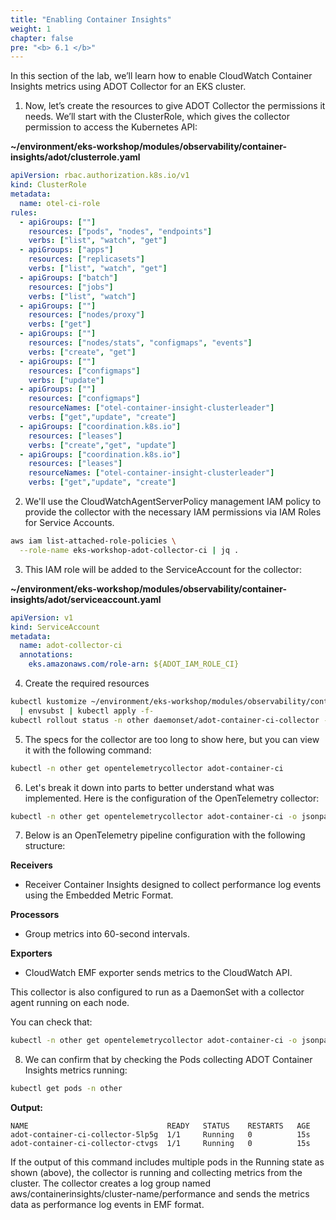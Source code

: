```yaml
---
title: "Enabling Container Insights"
weight: 1
chapter: false
pre: "<b> 6.1 </b>"
---
```


In this section of the lab, we’ll learn how to enable CloudWatch Container Insights metrics using ADOT Collector for an EKS cluster.

1. Now, let’s create the resources to give ADOT Collector the permissions it needs. We’ll start with the ClusterRole, which gives the collector permission to access the Kubernetes API:

**~/environment/eks-workshop/modules/observability/container-insights/adot/clusterrole.yaml**

```yaml
apiVersion: rbac.authorization.k8s.io/v1
kind: ClusterRole
metadata:
  name: otel-ci-role
rules:
  - apiGroups: [""]
    resources: ["pods", "nodes", "endpoints"]
    verbs: ["list", "watch", "get"]
  - apiGroups: ["apps"]
    resources: ["replicasets"]
    verbs: ["list", "watch", "get"]
  - apiGroups: ["batch"]
    resources: ["jobs"]
    verbs: ["list", "watch"]
  - apiGroups: [""]
    resources: ["nodes/proxy"]
    verbs: ["get"]
  - apiGroups: [""]
    resources: ["nodes/stats", "configmaps", "events"]
    verbs: ["create", "get"]
  - apiGroups: [""]
    resources: ["configmaps"]
    verbs: ["update"]
  - apiGroups: [""]
    resources: ["configmaps"]
    resourceNames: ["otel-container-insight-clusterleader"]
    verbs: ["get","update", "create"]
  - apiGroups: ["coordination.k8s.io"]
    resources: ["leases"]
    verbs: ["create","get", "update"]
  - apiGroups: ["coordination.k8s.io"]
    resources: ["leases"]
    resourceNames: ["otel-container-insight-clusterleader"]
    verbs: ["get","update", "create"]
```

2. We'll use the CloudWatchAgentServerPolicy management IAM policy to provide the collector with the necessary IAM permissions via IAM Roles for Service Accounts.

```bash
aws iam list-attached-role-policies \
  --role-name eks-workshop-adot-collector-ci | jq .
```

3. This IAM role will be added to the ServiceAccount for the collector:

**~/environment/eks-workshop/modules/observability/container-insights/adot/serviceaccount.yaml**

``` yaml
apiVersion: v1
kind: ServiceAccount
metadata:
  name: adot-collector-ci
  annotations:
    eks.amazonaws.com/role-arn: ${ADOT_IAM_ROLE_CI}
```

4. Create the required resources

```bash
kubectl kustomize ~/environment/eks-workshop/modules/observability/container-insights/adot \
  | envsubst | kubectl apply -f-
kubectl rollout status -n other daemonset/adot-container-ci-collector --timeout=120s
```

5. The specs for the collector are too long to show here, but you can view it with the following command:

```bash
kubectl -n other get opentelemetrycollector adot-container-ci
```

6. Let's break it down into parts to better understand what was implemented. Here is the configuration of the OpenTelemetry collector:

```bash
kubectl -n other get opentelemetrycollector adot-container-ci -o jsonpath='{.spec.config}'
```

7. Below is an OpenTelemetry pipeline configuration with the following structure:

**Receivers**

- Receiver Container Insights designed to collect performance log events using the Embedded Metric Format.

**Processors**

- Group metrics into 60-second intervals.

**Exporters**

- CloudWatch EMF exporter sends metrics to the CloudWatch API.

This collector is also configured to run as a DaemonSet with a collector agent running on each node.

You can check that:

```bash
kubectl -n other get opentelemetrycollector adot-container-ci -o jsonpath='{.spec.mode}{"\n"}'
```

8. We can confirm that by checking the Pods collecting ADOT Container Insights metrics running:

```bash
kubectl get pods -n other
```

**Output:**
```
NAME                               READY   STATUS    RESTARTS   AGE
adot-container-ci-collector-5lp5g  1/1     Running   0          15s
adot-container-ci-collector-ctvgs  1/1     Running   0          15s
```
If the output of this command includes multiple pods in the Running state as shown (above), the collector is running and collecting metrics from the cluster. The collector creates a log group named aws/containerinsights/cluster-name/performance and sends the metrics data as performance log events in EMF format.